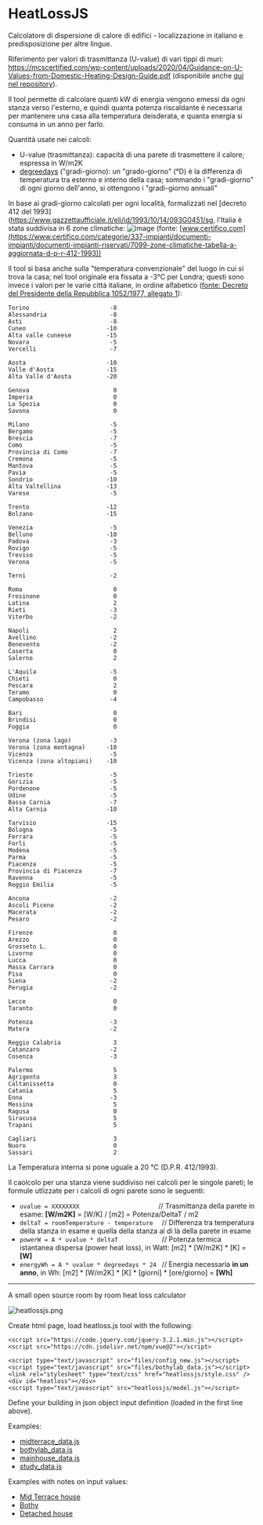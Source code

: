 # HeatLossJS

Calcolatore di dispersione di calore di edifici - localizzazione in italiano e predisposizione per altre lingue.

Riferimento per valori di trasmittanza (U-value) di vari tippi di muri: https://mcscertified.com/wp-content/uploads/2020/04/Guidance-on-U-Values-from-Domestic-Heating-Design-Guide.pdf  (disponibile anche [qui nel repository](https://github.com/jumpjack/heatlossjsITA/blob/master/Guidance-on-U-Values-from-Domestic-Heating-Design-Guide.pdf)).

Il tool permette di calcolare quanti kW di energia vengono emessi da ogni stanza verso l'esterno, e quindi quanta potenza riscaldante è necessaria per mantenere una casa alla temperatura deisderata, e quanta energia si consuma in un anno per farlo.

Quantità usate nei calcoli:
 - U-value (trasmittanza): capacità di una parete di trasmettere il calore; espressa in W/m2K
 - [degreedays](https://degreedays.net) ("gradi-giorno): un "grado-giorno" (°D) è la differenza di temperatura tra esterno e interno della casa; sommando i "gradi-giorno" di ogni giorno dell'anno, si ottengono i "gradi-giorno annuali"

In base ai gradi-giorno calcolati per ogni località, formalizzati nel [decreto 412 del 1993](https://www.gazzettaufficiale.it/eli/id/1993/10/14/093G0451/sg,  l'Italia è stata suddivisa in 6 zone climatiche:
![image](https://user-images.githubusercontent.com/1620953/198236792-39a431a7-3d4d-4e30-aa0a-a452c43c81ef.png)
(fonte: [www.certifico.com](https://www.certifico.com/categorie/337-impianti/documenti-impianti/documenti-impianti-riservati/7099-zone-climatiche-tabella-a-aggiornata-d-p-r-412-1993))


Il tool si basa anche sulla "temperatura convenzionale" del luogo in cui si trova la casa; nel tool originale era fissata a -3°C per Londra; questi sono invece i valori per le varie città italiane, in ordine alfabetico ([fonte: Decreto del Presidente della Repubblica 1052/1977, allegato 1](https://www.gazzettaufficiale.it/eli/id/1978/02/06/077U1052/sg)):

```
Torino                       -8
Alessandria                  -8
Asti                         -8
Cuneo                       -10
Alta valle cuneese          -15
Novara                       -5
Vercelli                     -7

Aosta                       -10
Valle d'Aosta               -15
Alta Valle d'Aosta          -20

Genova                        0
Imperia                       0
La Spezia                     0
Savona                        0

Milano                       -5
Bergamo                      -5
Brescia                      -7
Como                         -5
Provincia di Como            -7
Cremona                      -5
Mantova                      -5
Pavia                        -5
Sondrio                     -10
Alta Valtellina             -13
Varese                       -5

Trento                      -12
Bolzano                     -15

Venezia                      -5
Belluno                     -10
Padova                       -3
Rovigo                       -5
Treviso                      -5
Verona                       -5

Terni                        -2

Roma                          0
Frosinone                     0
Latina                        2
Rieti                        -3
Viterbo                      -2

Napoli                        2
Avellino                     -2
Benevento                    -2
Caserta                       0
Salerno                       2

L'Aquila                     -5
Chieti                        0
Pescara                       2
Teramo                        0
Campobasso                   -4

Bari                          0
Brindisi                      0
Foggia                        0

Verona (zona lago)           -3
Verona (zona montagna)      -10
Vicenza                      -5
Vicenza (zona altopiani)    -10

Trieste                      -5
Gorizia                      -5
Pordenone                    -5
Udine                        -5
Bassa Carnia                 -7
Alta Carnia                 -10

Tarvisio                    -15
Bologna                      -5
Ferrara                      -5
Forli                        -5
Modena                       -5
Parma                        -5
Piacenza                     -5
Provincia di Piacenza        -7
Ravenna                      -5
Reggio Emilia                -5

Ancona                       -2
Ascoli Piceno                -2
Macerata                     -2
Pesaro                       -2

Firenze                       0
Arezzo                        0
Grosseto L.                   0
Livorno                       0
Lucca                         0
Massa Carrara                 0
Pisa                          0
Siena                        -2
Perugia                      -2

Lecce                         0
Taranto                       0

Potenza                      -3
Matera                       -2

Reggio Calabria               3
Catanzaro                    -2
Cosenza                      -3

Palermo                       5
Agrigento                     3
Caltanissetta                 0
Catania                       5
Enna                         -3
Messina                       5
Ragusa                        0
Siracusa                      5
Trapani                       5

Cagliari                      3
Nuoro                         0
Sassari                       2
```

La Temperatura interna si pone uguale a 20 °C (D.P.R. 412/1993).

Il caolcolo per una stanza viene suddiviso nei calcoli per le singole pareti; le formule utlizzate per i calcoli di ogni parete sono le seguenti:

 - `uvalue = XXXXXXXX                      ` // Trasmittanza della parete in esame:                               **[W/m2K]** = [W/K] / [m2]   = Potenza/DeltaT  /  m2
 - `deltaT = roomTemperature - temperature  ` // Differenza tra temperatura della stanza in esame e quella della stanza al di là della parete in esame
 - `powerW = A * uvalue * deltaT            ` // Potenza termica istantanea dispersa (power heat loss), in Watt:   [m2] * [W/m2K] *  [K] = **[W]**
 - `energyWh = A * uvalue * degreedays * 24 ` // Energia necessaria **in un anno**, in Wh:                         [m2]  * [W/m2K] * [K] * [giorni] * [ore/giorno] = **[Wh]**

-----------------------

A small open source room by room heat loss calculator

![heatlossjs.png](heatlossjs.png)

Create html page, load heatloss.js tool with the following:

    <script src="https://code.jquery.com/jquery-3.2.1.min.js"></script>
    <script src="https://cdn.jsdelivr.net/npm/vue@2"></script>
    
    <script type="text/javascript" src="files/config_new.js"></script>
    <script type="text/javascript" src="files/bothylab_data.js"></script>
    <link rel="stylesheet" type="text/css" href="heatlossjs/style.css" />
    <div id="heatloss"></div>
    <script type="text/javascript" src="heatlossjs/model.js"></script>
    
Define your building in json object input definition (loaded in the first line above).

Examples: 

- [midterrace_data.js](files/midterrace_data.js)
- [bothylab_data.js](files/bothylab_data.js)
- [mainhouse_data.js](files/mainhouse_data.js)
- [study_data.js](files/study_data.js)

Examples with notes on input values:

- [Mid Terrace house](https://trystanlea.org.uk/roombyroomheatloss2)
- [Bothy](https://trystanlea.org.uk/bothy)
- [Detached house](https://trystanlea.org.uk/house)
